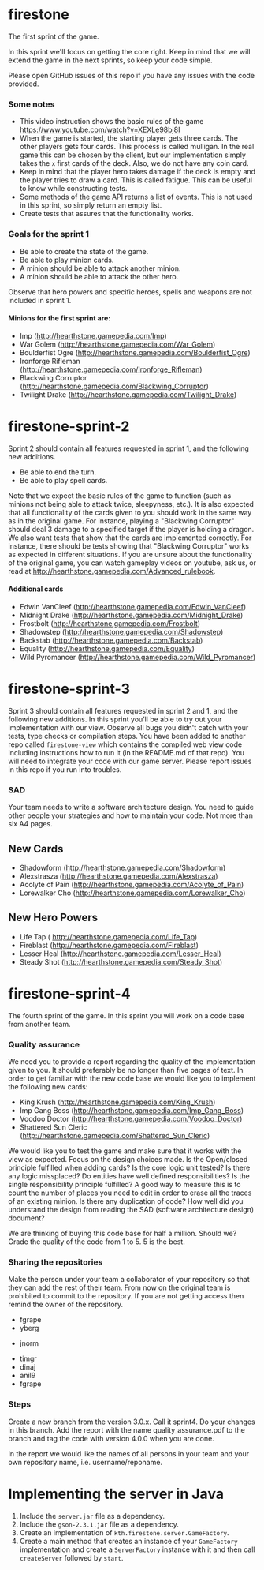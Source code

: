 firestone
==================

The first sprint of the game.

In this sprint we'll focus on getting the core right. 
Keep in mind that we will extend the game in the next sprints, so keep your code simple.

Please open GitHub issues of this repo if you have any issues with the code provided.

### Some notes

* This video instruction shows the basic rules of the game https://www.youtube.com/watch?v=XEXLe98bj8I
* When the game is started, the starting player gets three cards. The other players gets four cards. This process is called mulligan. In the real game this can be chosen by the client, but our implementation simply takes the `x` first cards of the deck. Also, we do not have any coin card.
* Keep in mind that the player hero takes damage if the deck is empty and the player tries to draw a card. This is called fatigue. This can be useful to know while constructing tests.
* Some methods of the game API returns a list of events. This is not used in this sprint, so simply return an empty list.
* Create tests that assures that the functionality works.

### Goals for the sprint 1

* Be able to create the state of the game.
* Be able to play minion cards.
* A minion should be able to attack another minion.
* A minion should be able to attack the other hero.

Observe that hero powers and specific heroes, spells and weapons are not included in sprint 1.

#### Minions for the first sprint are: 
* Imp (http://hearthstone.gamepedia.com/Imp)
* War Golem (http://hearthstone.gamepedia.com/War_Golem)
* Boulderfist Ogre (http://hearthstone.gamepedia.com/Boulderfist_Ogre)
* Ironforge Rifleman (http://hearthstone.gamepedia.com/Ironforge_Rifleman)
* Blackwing Corruptor (http://hearthstone.gamepedia.com/Blackwing_Corruptor)
* Twilight Drake (http://hearthstone.gamepedia.com/Twilight_Drake)


# firestone-sprint-2

Sprint 2 should contain all features requested in sprint 1, and the following new additions.

* Be able to end the turn.
* Be able to play spell cards.

Note that we expect the basic rules of the game to function (such as minions not being able to attack twice, sleepyness, etc.). It is also expected that all functionality of the cards given to you should work in the same way as in the original game. For instance, playing a "Blackwing Corruptor" should deal 3 damage to a specified target if the player is holding a dragon. We also want tests that show that the cards are implemented correctly. For instance, there should be tests showing that "Blackwing Corruptor" works as expected in different situations. If you are unsure about the functionality of the original game, you can watch gameplay videos on youtube, ask us, or read at http://hearthstone.gamepedia.com/Advanced_rulebook. 

#### Additional cards

* Edwin VanCleef (http://hearthstone.gamepedia.com/Edwin_VanCleef)
* Midnight Drake (http://hearthstone.gamepedia.com/Midnight_Drake)
* Frostbolt (http://hearthstone.gamepedia.com/Frostbolt)
* Shadowstep (http://hearthstone.gamepedia.com/Shadowstep)
* Backstab (http://hearthstone.gamepedia.com/Backstab)
* Equality (http://hearthstone.gamepedia.com/Equality)
* Wild Pyromancer (http://hearthstone.gamepedia.com/Wild_Pyromancer)


# firestone-sprint-3

Sprint 3 should contain all features requested in sprint 2 and 1, and the following new additions. In this sprint you’ll be able to try out your implementation with our view. Observe all bugs you didn't catch with your tests, type checks or compilation steps. You have been added to another repo called `firestone-view` which contains the compiled web view code including instructions how to run it (in the README.md of that repo). You will need to integrate your code with our game server. Please report issues in this repo if you run into troubles.

### SAD

Your team needs to write a software architecture design. You need to guide other people your strategies and how to maintain your code. Not more than six A4 pages.

## New Cards

* Shadowform (http://hearthstone.gamepedia.com/Shadowform)
* Alexstrasza (http://hearthstone.gamepedia.com/Alexstrasza)
* Acolyte of Pain (http://hearthstone.gamepedia.com/Acolyte_of_Pain)
* Lorewalker Cho (http://hearthstone.gamepedia.com/Lorewalker_Cho)

## New Hero Powers

* Life Tap ( http://hearthstone.gamepedia.com/Life_Tap)
* Fireblast (http://hearthstone.gamepedia.com/Fireblast)
* Lesser Heal (http://hearthstone.gamepedia.com/Lesser_Heal)
* Steady Shot (http://hearthstone.gamepedia.com/Steady_Shot)

# firestone-sprint-4

The fourth sprint of the game. In this sprint you will work on a code base from another team.

### Quality assurance

We need you to provide a report regarding the quality of the implementation given to you. It should preferably be no longer than five pages of text. In order to get familiar with the new code base we would like you to implement the following new cards: 

* King Krush (http://hearthstone.gamepedia.com/King_Krush)
* Imp Gang Boss (http://hearthstone.gamepedia.com/Imp_Gang_Boss)
* Voodoo Doctor (http://hearthstone.gamepedia.com/Voodoo_Doctor)
* Shattered Sun Cleric (http://hearthstone.gamepedia.com/Shattered_Sun_Cleric)

We would like you to test the game and make sure that it works with the view as expected. Focus on the design choices made. Is the Open/closed principle fulfilled when adding cards? Is the core logic unit tested? Is there any logic missplaced? Do entities have well defined responsibilities? Is the single responsibility principle fulfilled? A good way to measure this is to count the number of places you need to edit in order to erase all the traces of an existing minion. Is there any duplication of code? How well did you understand the design from reading the SAD (software architecture design) document? 

We are thinking of buying this code base for half a million. Should we? Grade the quality of the code from 1 to 5. 5 is the best.

### Sharing the repositories

Make the person under your team a collaborator of your repository so that they can add the rest of their team. From now on the original team is prohibited to commit to the repository. If you are not getting access then remind the owner of the repository.


* fgrape 
* yberg  
- jnorm  
* timgr  
* dinaj  
* anil9  
* fgrape 


### Steps

Create a new branch from the version 3.0.x. Call it sprint4. Do your changes in this branch. Add the report with the name quality_assurance.pdf to the branch and tag the code with version 4.0.0 when you are done.

In the report we would like the names of all persons in your team and your own repository name, i.e. username/reponame.


# Implementing the server in Java

1. Include the `server.jar` file as a dependency.
2. Include the `gson-2.3.1.jar` file as a dependency.
3. Create an implementation of `kth.firestone.server.GameFactory`.
4. Create a main method that creates an instance of your `GameFactory` implementation and create a `ServerFactory` instance with it and then call `createServer` followed by `start`.



